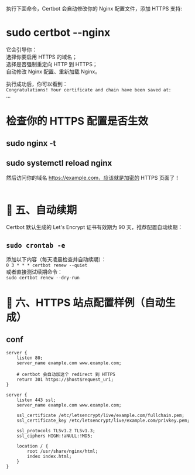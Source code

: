 执行下面命令，Certbot 会自动修改你的 Nginx 配置文件，添加 HTTPS 支持:<br>
# sudo certbot --nginx <br>
它会引导你：<br>
选择你要启用 HTTPS 的域名；<br>
选择是否强制重定向 HTTP 到 HTTPS；<br>
自动修改 Nginx 配置、重新加载 Nginx。<br>

执行成功后，你可以看到：<br>
```Congratulations! Your certificate and chain have been saved at:```<br>
...
#  检查你的 HTTPS 配置是否生效<br>

## sudo nginx -t<br>
## sudo systemctl reload nginx<br>
然后访问你的域名 https://example.com，应该就是加密的 HTTPS 页面了！<br>
<br>
# 🔁 五、自动续期<br>
Certbot 默认生成的 Let's Encrypt 证书有效期为 90 天，推荐配置自动续期：<br>
## ```sudo crontab -e```<br>
添加以下内容（每天凌晨检查并自动续期）：<br>
```0 3 * * * certbot renew --quiet```<br>
或者直接测试续期命令：<br>
```sudo certbot renew --dry-run```<br>
# 📁 六、HTTPS 站点配置样例（自动生成）<br>
## conf<br>
```
server {
    listen 80;
    server_name example.com www.example.com;

    # certbot 会自动加这个 redirect 到 HTTPS
    return 301 https://$host$request_uri;
}

server {
    listen 443 ssl;
    server_name example.com www.example.com;

    ssl_certificate /etc/letsencrypt/live/example.com/fullchain.pem;
    ssl_certificate_key /etc/letsencrypt/live/example.com/privkey.pem;

    ssl_protocols TLSv1.2 TLSv1.3;
    ssl_ciphers HIGH:!aNULL:!MD5;

    location / {
        root /usr/share/nginx/html;
        index index.html;
    }
}
```
